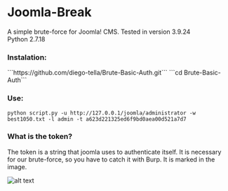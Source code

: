 # Joomla-Break
A simple brute-force for Joomla! CMS.
Tested in version 3.9.24<br>
Python 2.7.18

<h3><b>Instalation:</b></h3>
```https://github.com/diego-tella/Brute-Basic-Auth.git```
```cd Brute-Basic-Auth```

<h3><b>Use:</b></h3>

```python script.py -u http://127.0.0.1/joomla/administrator -w best1050.txt -l admin -t a623d221325ed6f9bd0aea00d521a7d7 ```

<h3><b>What is the token?</b></h3>
The token is a string that joomla uses to authenticate itself. It is necessary for our brute-force, so you have to catch it with Burp. It is marked in the image.<br>

![alt text](http://keklulz.ueuo.com/uploads/token.png)
